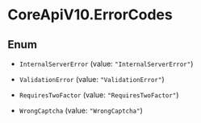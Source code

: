# CoreApiV10.ErrorCodes

## Enum


* `InternalServerError` (value: `"InternalServerError"`)

* `ValidationError` (value: `"ValidationError"`)

* `RequiresTwoFactor` (value: `"RequiresTwoFactor"`)

* `WrongCaptcha` (value: `"WrongCaptcha"`)


